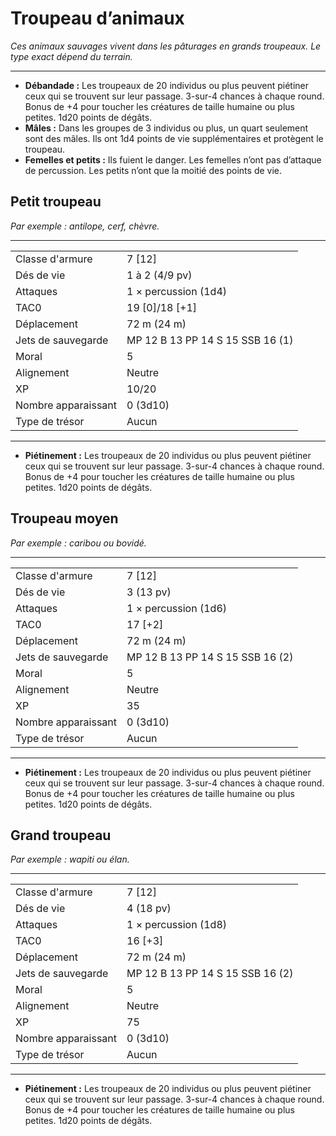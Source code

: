 # Troupeau d’animaux


*Ces animaux sauvages vivent dans les pâturages en grands troupeaux. Le
type exact dépend du terrain.*

-----

  - **Débandade :** Les troupeaux de 20 individus ou plus peuvent
    piétiner ceux qui se trouvent sur leur passage. 3-sur-4 chances à
    chaque round. Bonus de +4 pour toucher les créatures de taille
    humaine ou plus petites. 1d20 points de dégâts.
  - **Mâles :** Dans les groupes de 3 individus ou plus, un quart
    seulement sont des mâles. Ils ont 1d4 points de vie supplémentaires
    et protègent le troupeau.
  - **Femelles et petits :** Ils fuient le danger. Les femelles n’ont
    pas d’attaque de percussion. Les petits n’ont que la moitié des
    points de vie.

## Petit troupeau

*Par exemple : antilope, cerf, chèvre.*

-----

|                     |                                  |
| ------------------- | -------------------------------- |
| Classe d'armure     | 7 \[12\]                         |
| Dés de vie          | 1 à 2 (4/9 pv)                   |
| Attaques            | 1 × percussion (1d4)             |
| TAC0                | 19 \[0\]/18 \[+1\]               |
| Déplacement         | 72 m (24 m)                      |
| Jets de sauvegarde  | MP 12 B 13 PP 14 S 15 SSB 16 (1) |
| Moral               | 5                                |
| Alignement          | Neutre                           |
| XP                  | 10/20                            |
| Nombre apparaissant | 0 (3d10)                         |
| Type de trésor      | Aucun                            |

-----

  - **Piétinement :** Les troupeaux de 20 individus ou plus peuvent
    piétiner ceux qui se trouvent sur leur passage. 3-sur-4 chances à
    chaque round. Bonus de +4 pour toucher les créatures de taille
    humaine ou plus petites. 1d20 points de dégâts.

## Troupeau moyen

*Par exemple : caribou ou bovidé.*

-----

|                     |                                  |
| ------------------- | -------------------------------- |
| Classe d'armure     | 7 \[12\]                         |
| Dés de vie          | 3 (13 pv)                        |
| Attaques            | 1 × percussion (1d6)             |
| TAC0                | 17 \[+2\]                        |
| Déplacement         | 72 m (24 m)                      |
| Jets de sauvegarde  | MP 12 B 13 PP 14 S 15 SSB 16 (2) |
| Moral               | 5                                |
| Alignement          | Neutre                           |
| XP                  | 35                               |
| Nombre apparaissant | 0 (3d10)                         |
| Type de trésor      | Aucun                            |

-----

  - **Piétinement :** Les troupeaux de 20 individus ou plus peuvent
    piétiner ceux qui se trouvent sur leur passage. 3-sur-4 chances à
    chaque round. Bonus de +4 pour toucher les créatures de taille
    humaine ou plus petites. 1d20 points de dégâts.

## Grand troupeau

*Par exemple : wapiti ou élan.*

-----

|                     |                                  |
| ------------------- | -------------------------------- |
| Classe d'armure     | 7 \[12\]                         |
| Dés de vie          | 4 (18 pv)                        |
| Attaques            | 1 × percussion (1d8)             |
| TAC0                | 16 \[+3\]                        |
| Déplacement         | 72 m (24 m)                      |
| Jets de sauvegarde  | MP 12 B 13 PP 14 S 15 SSB 16 (2) |
| Moral               | 5                                |
| Alignement          | Neutre                           |
| XP                  | 75                               |
| Nombre apparaissant | 0 (3d10)                         |
| Type de trésor      | Aucun                            |

-----

  - **Piétinement :** Les troupeaux de 20 individus ou plus peuvent
    piétiner ceux qui se trouvent sur leur passage. 3-sur-4 chances à
    chaque round. Bonus de +4 pour toucher les créatures de taille
    humaine ou plus petites. 1d20 points de dégâts.
